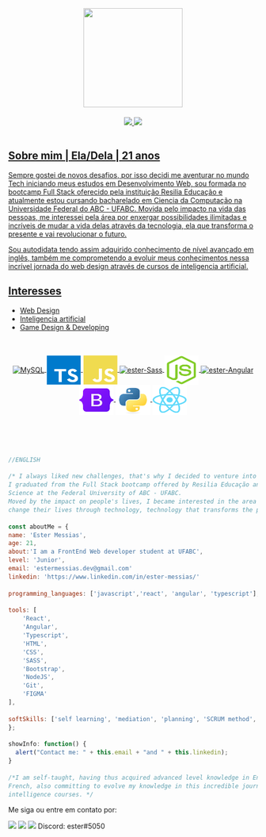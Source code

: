 <div align="center"> <img src="https://user-images.githubusercontent.com/87023023/178999455-77c22620-693b-4a2c-9a14-78b78228894c.png" width="200" height="200"> </div>

<br>

<div align="center">
  <a href="https://github.com/est8r">
  <img height="150em" src="https://github-readme-stats.vercel.app/api?username=est8r&show_icons=true&theme=dracula&include_all_commits=true"/> 
  <img height="150em" src="https://github-readme-stats.vercel.app/api/top-langs/?username=est8r&layout=compact&langs_count=7&theme=dracula"/>
</div>

  <br>
  
  ## Sobre mim | Ela/Dela | 21 anos
  Sempre gostei de novos desafios, por isso decidi me aventurar no mundo Tech iniciando meus estudos em Desenvolvimento Web, sou
  formada no bootcamp Full Stack oferecido pela instituição Resilia Educação e atualmente estou cursando bacharelado em Ciencia
  da Computação na Universidade Federal do ABC - UFABC.
  Movida pelo impacto na vida das pessoas, me interessei pela área por enxergar possibilidades ilimitadas e incríveis de mudar a
  vida delas através da tecnologia, ela que transforma o presente e vai revolucionar o futuro.

  Sou autodidata tendo assim adquirido conhecimento de nível avançado em inglês, também me comprometendo a evoluir meus
  conhecimentos nessa incrível jornada do web design através de cursos de inteligencia artificial.
  
  ## Interesses
  - Web Design
  - Inteligencia artificial
  - Game Design & Developing
  
 <br>
  <div align="center" style="display: inline_block"><br>
  <img align="center" alt="MySQL" height="60" width="70" src="https://cdn.jsdelivr.net/gh/devicons/devicon/icons/mysql/mysql-original.svg"/>
  <img align="center" alt="ester-Typescript" height="60" width="70" src="https://raw.githubusercontent.com/devicons/devicon/master/icons/typescript/typescript-original.svg">
  <img align="center" alt="ester-Js" height="60" width="70" src="https://raw.githubusercontent.com/devicons/devicon/master/icons/javascript/javascript-plain.svg">
  <img align="center" alt="ester-Sass" height="60" width="70" src="https://cdn.jsdelivr.net/gh/devicons/devicon/icons/sass/sass-original.svg"/>
  <img align="center" alt="ester-React" height="60" width="70" src="https://raw.githubusercontent.com/devicons/devicon/master/icons/nodejs/nodejs-original.svg">
  <img align="center" alt="ester-Angular" height="60" width="70" src="https://cdn.jsdelivr.net/gh/devicons/devicon/icons/angularjs/angularjs-original.svg" />
  <img align="center" alt="ester-Bootstrap" height="60" width="70" src="https://raw.githubusercontent.com/devicons/devicon/master/icons/bootstrap/bootstrap-original.svg">
  <img align="center" alt="ester-Python" height="60" width="70" src="https://raw.githubusercontent.com/devicons/devicon/master/icons/python/python-original.svg">
  <!-- <img align="center" alt="ester-csharp" height="60" width="70" src="https://raw.githubusercontent.com/devicons/devicon/master/icons/csharp/csharp-original.svg"> -->
  <img align="center" alt="ester-react" height="60" width="70" src="https://raw.githubusercontent.com/devicons/devicon/master/icons/react/react-original.svg">
    
</div>
  
  <br>
  <br>
  <br>
  <br>
  
   
  ```JavaScript
//ENGLISH

/* I always liked new challenges, that's why I decided to venture into the Tech world starting my studies in Web Development,
I graduated from the Full Stack bootcamp offered by Resilia Educação and I'm currently studying a bachelor's degree in Computer
Science at the Federal University of ABC - UFABC.
 Moved by the impact on people's lives, I became interested in the area because I saw unlimited and incredible possibilities to
change their lives through technology, technology that transforms the present and will revolutionize the future. */

const aboutMe = {
  name: 'Ester Messias',
  age: 21,
  about:'I am a FrontEnd Web developer student at UFABC',
  level: 'Junior',
  email: 'estermessias.dev@gmail.com'
  linkedin: 'https://www.linkedin.com/in/ester-messias/'
  
  programming_languages: ['javascript','react', 'angular', 'typescript'],
  
  tools: [
      'React',
      'Angular',
      'Typescript',
      'HTML',
      'CSS',
      'SASS',
      'Bootstrap',
      'NodeJS',
      'Git',
      'FIGMA'
  ],
  
  softSkills: ['self learning', 'mediation', 'planning', 'SCRUM method', 'emotional intelligence', 'organization', 'team work']
};

showInfo: function() {
    alert("Contact me: " + this.email + "and " + this.linkedin);
  }

/*I am self-taught, having thus acquired advanced level knowledge in English, basic II in Spanish and currently learning
French, also committing to evolve my knowledge in this incredible journey of web design through UX/UI and artificial 
intelligence courses. */
```
  
  
  Me siga ou entre em contato por:
  <div >
  <a href="https://instagram.com/est8r" target="_blank"><img src="https://img.shields.io/badge/-Instagram-%23E4405F?style=for-the-badge&logo=instagram&logoColor=white" target="_blank"></a> 
  <a href = "mailto:estermessias.dev@gmail.com"><img src="https://img.shields.io/badge/-Gmail-%23333?style=for-the-badge&logo=gmail&logoColor=white" target="_blank"></a>
  <a href="https://www.linkedin.com/in/ester-messias-08b706177/" target="_blank"><img src="https://img.shields.io/badge/-LinkedIn-%230077B5?style=for-the-badge&logo=linkedin&logoColor=white" target="_blank"></a>
    Discord: ester#5050
  </div>
